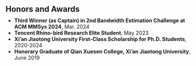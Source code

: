 <h1 id="honors"></h1>

<h2 style="margin: 60px 0px 10px;">Honors and Awards</h2>

<ul style="margin:0 0 5px;">
  <li><autocolor><strong>Third Winner (as Captain) in 2nd Bandwidth Estimation Challenge at ACM MMSys 2024</strong>, Mar. 2024</autocolor></li>
  <li><autocolor><strong>Tencent Rhino-bird Research Elite Student</strong>, May 2023</autocolor></li>
  <li><autocolor><strong>Xi’an Jiaotong University First-Class Scholarship for Ph.D. Students</strong>, 2020-2024</autocolor></li>
  <li><autocolor><strong>Honorary Graduate of Qian Xuesen College, Xi’an Jiaotong University</strong>, June 2019</autocolor></li>
</ul>
